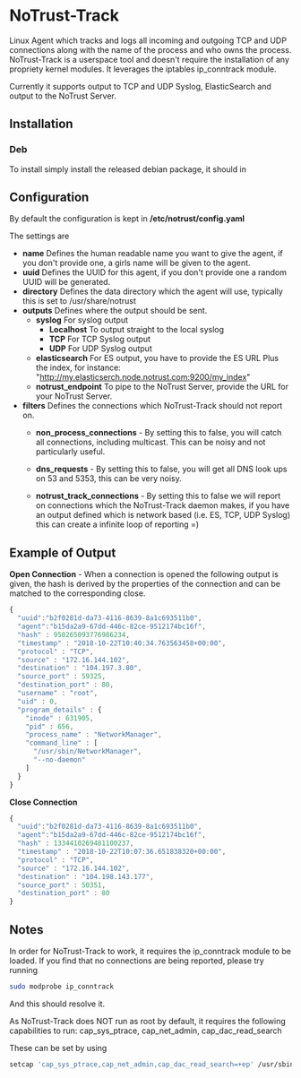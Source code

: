 # NoTrust-Track
Linux Agent  which tracks and logs all incoming and outgoing TCP and UDP connections along with the name of the process and who owns the process. NoTrust-Track is a userspace tool and doesn't require the installation of any propriety kernel modules. It leverages the iptables ip_conntrack module. 

Currently it supports output to TCP and UDP Syslog, ElasticSearch and output to the NoTrust Server.



## Installation

### Deb
To install simply install the released debian package, it should in


## Configuration
By default the configuration is kept in __/etc/notrust/config.yaml__

The settings are

* __name__ Defines the human readable name you want to give the agent, if you don't provide one, a girls name will be given to the agent.
* __uuid__ Defines the UUID for this agent, if you don't provide one a random UUID will be generated.
* __directory__ Defines the data directory which the agent will use, typically this is set to /usr/share/notrust
* __outputs__ Defines where the output should be sent.
  * __syslog__ For syslog output
    * __Localhost__ To output straight to the local syslog
    * __TCP__ For TCP Syslog output
    * __UDP__ For UDP Syslog output
  * __elasticsearch__ For ES output, you have to provide the ES URL Plus the index, for instance: "http://my.elasticserch.node.notrust.com:9200/my_index"
  * __notrust_endpoint__ To pipe to the NoTrust Server, provide the URL for your NoTrust Server.
* __filters__ Defines the connections which NoTrust-Track should not report on.
  * __non_process_connections__ - By setting this to false, you will catch all connections, including multicast. This can be noisy and not particularly useful.
  * __dns_requests__ - By setting this to false, you will get all DNS look ups on 53 and 5353, this can be very noisy.
  
  * __notrust_track_connections__ - By setting this to false we will report on connections which the NoTrust-Track daemon makes, if you have an output defined which is network based (i.e. ES, TCP, UDP Syslog) this can create a infinite loop of reporting =)
  
  
## Example of Output
__Open Connection__ - When a connection is opened the following output is given,  the hash is derived by the properties of the connection and can be matched to the corresponding close.

```javascript
{
  "uuid":"b2f0281d-da73-4116-8639-8a1c693511b0",
  "agent":"b15da2a9-67dd-446c-82ce-9512174bc16f",
  "hash" : 950265093776986234,
  "timestamp" : "2018-10-22T10:40:34.763563458+00:00",
  "protocol" : "TCP",
  "source" : "172.16.144.102",
  "destination" : "104.197.3.80",
  "source_port" : 59325,
  "destination_port" : 80,
  "username" : "root",
  "uid" : 0, 
  "program_details" : {
    "inode" : 631905,
    "pid" : 656,
    "process_name" : "NetworkManager",
    "command_line" : [
      "/usr/sbin/NetworkManager",
      "--no-daemon"
    ]
  }
}
```

__Close Connection__ 
```javascript
{
  "uuid":"b2f0281d-da73-4116-8639-8a1c693511b0",
  "agent":"b15da2a9-67dd-446c-82ce-9512174bc16f",
  "hash" : 1334410269481100237,
  "timestamp" : "2018-10-22T10:07:36.651838320+00:00",
  "protocol" : "TCP",
  "source" : "172.16.144.102",
  "destination" : "104.198.143.177",
  "source_port" : 50351,
  "destination_port" : 80
}
```

## Notes
In order for NoTrust-Track to work, it requires the ip_conntrack module to be loaded. If you find that no connections are being reported, please try running 

```bash
sudo modprobe ip_conntrack
```

And this should resolve it.  

As NoTrust-Track does NOT run as root by default, it requires the following capabilities to run:
cap_sys_ptrace, cap_net_admin, cap_dac_read_search

These can be set by using

```bash  
setcap 'cap_sys_ptrace,cap_net_admin,cap_dac_read_search=+ep' /usr/sbin/notrust-track
```
